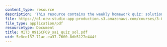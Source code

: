 ```yaml
---
content_type: resource
description: 'This resource contains the weekly homework quiz: solution outlines.'
file: https://ol-ocw-studio-app-production.s3.amazonaws.com/courses/3-091sc-introduction-to-solid-state-chemistry-fall-2010/5e8ce13771acea3776008db5127e444f_MIT3_091SCF09_sa1_quiz_sol.pdf
file_type: application/pdf
resourcetype: Document
title: MIT3_091SCF09_sa1_quiz_sol.pdf
uid: 5e8ce137-71ac-ea37-7600-8db5127e444f
---
```

